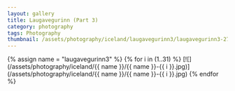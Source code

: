 ```yaml
---
layout: gallery
title: Laugavegurinn (Part 3)
category: photography
tags: Photography
thumbnail: /assets/photography/iceland/laugavegurinn3/laugavegurinn3-27.jpg
---
```


{% assign name = "laugavegurinn3" %}
{% for i in (1..31) %}
[![](/assets/photography/iceland/{{ name }}/{{ name }}-{{ i }}.jpg)](/assets/photography/iceland/{{ name }}/{{ name }}-{{ i }}.jpg)
{% endfor %}